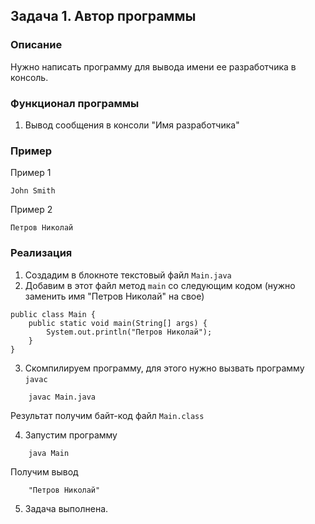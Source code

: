 ## Задача 1. Автор программы

### Описание
Нужно написать программу для вывода имени ее разработчика в консоль.

### Функционал программы
1. Вывод сообщения в консоли "Имя разработчика"

### Пример
Пример 1
```
John Smith
```
Пример 2
```
Петров Николай
```

### Реализация
1. Создадим в блокноте текстовый файл `Main.java`
2. Добавим в этот файл метод `main` со следующим кодом (нужно заменить имя "Петров Николай" на свое)
```
public class Main {
    public static void main(String[] args) {
        System.out.println("Петров Николай");  
    }
}
``` 
3. Скомпилируем программу, для этого нужно вызвать программу `javac`
```
    javac Main.java
```
Результат получим байт-код файл `Main.class`

4. Запустим программу
```
    java Main
```
Получим вывод
```
    "Петров Николай"
```
5. Задача выполнена.

